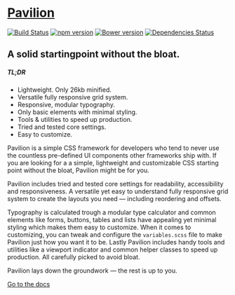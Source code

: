 # [Pavilion](http://www.pavilion.io)

[![Build Status](https://travis-ci.org/getpavilion/pavilion.svg?branch=master)](https://travis-ci.org/getpavilion/pavilion)
[![npm version](https://badge.fury.io/js/pavilion.svg)](https://badge.fury.io/js/pavilion)
[![Bower version](https://badge.fury.io/bo/pavilion.svg)](https://badge.fury.io/bo/pavilion)
[![Dependencies Status](https://david-dm.org/getpavilion/pavilion.svg)](https://travis-ci.org/getpavilion/pavilion)

## A solid startingpoint without the bloat.


##### TL;DR

- Lightweight. Only 26kb minified.
- Versatile fully responsive grid system.
- Responsive, modular typography.
- Only basic elements with minimal styling.
- Tools & utilities to speed up production.
- Tried and tested core settings.
- Easy to customize.

Pavilion is a simple CSS framework for developers who tend to never use the countless pre-defined UI components other frameworks ship with. If you are looking for a a simple, lightweight and customizable CSS starting point without the bloat, Pavilion might be for you.

Pavilion includes tried and tested core settings for readability, accessibility and responsiveness. A versatile yet easy to understand fully responsive grid system to create the layouts you need — including reordering and offsets. 

Typography is calculated trough a modular type calculator and common elements like forms, buttons, tables and lists have appealing yet minimal styling which makes them easy to customize. When it comes to customizing, you can tweak and configure the `variables.scss` file to make Pavilion just how you want it to be. Lastly Pavilion includes handy tools and utilities like a viewport indicator and common helper classes to speed up production. All carefully picked to avoid bloat. 

Pavilion lays down the groundwork — the rest is up to you.


[Go to the docs](http://www.pavilion.io/docs)